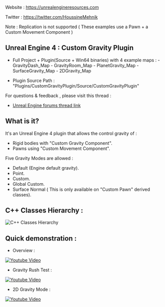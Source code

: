 
Website : https://unrealengineresources.com

Twitter : https://twitter.com/HoussineMehnik

Note : Replication is not supported ( These examples use a Pawn + a Custom Movement Component )

Unreal Engine 4 : Custom Gravity Plugin
----------------------------------------

- Full Project  + Plugin(Source + Win64 binaries) with 4 example maps :
       - GravityDash_Map
       - GravityRoom_Map
       - PlanetGravity_Map
       - SurfaceGravity_Map
       - 2DGravity_Map

- Plugin Source Path : "Plugins/CustomGravityPlugin/Source/CustomGravityPlugin"

For questions & feedback , please visit this thread :
- [Unreal Engine forums thread link](https://goo.gl/mfmCbQ)

## What is it?

It's an Unreal Engine 4 plugin that allows the control gravity of :

- Rigid bodies with "Custom Gravity Component".
- Pawns using "Custom Movement Component".

Five Gravity Modes are allowed :

- Default (Engine default gravity).
- Point.
- Custom.
- Global Custom.
- Surface Normal ( This is only available on "Custom Pawn" derived classes).

## C++ Classes Hierarchy :

![C++ Classes Hierarchy ](https://raw.githubusercontent.com/mhousse1247/UE4-CustomGravityPlugin/master/ClassedHierarchy.PNG)
       
## Quick demonstration :

- Overview :

[![Youtube Video](http://img.youtube.com/vi/oLB28JvEQAg/0.jpg)](https://goo.gl/i8ye9u)

- Gravity Rush Test :

[![Youtube Video](http://img.youtube.com/vi/YEaAqYEgKZU/0.jpg)](https://goo.gl/ccp0Ja)

- 2D Gravity Mode :

[![Youtube Video](http://img.youtube.com/vi/-k9l0mkUchg/0.jpg)](https://goo.gl/ccp0Ja)

